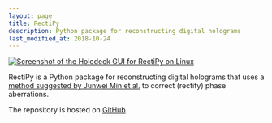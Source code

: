 ```yaml
---
layout: page
title: RectiPy
description: Python package for reconstructing digital holograms
last_modified_at: 2018-10-24
---
```


<a href="{{ site.url }}/assets/holodeck-screenshot-linux.png">
<img class="confined-img"
     src="{{ site.url }}/assets/holodeck-screenshot-linux.png"
     alt="Screenshot of the Holodeck GUI for RectiPy on Linux"
     title="The Holodeck GUI for RectiPy on Linux (it looks better on Windows)">
</a>

RectiPy is a Python package for reconstructing digital holograms that uses a [method
suggested by Junwei Min et al.][paper] to correct (rectify) phase aberrations.

The repository is hosted on [GitHub][].

[paper]: https://doi.org/10.1364/OL.42.000227
[GitHub]: https://github.com/meribold/rectipy

<!-- vim: set tw=90 sts=-1 sw=4 et spell: -->
